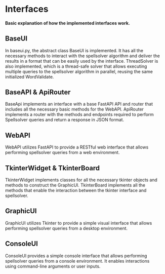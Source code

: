 # Interfaces

#### Basic explanation of how the implemented interfaces work.


## BaseUI
In baseui.py, the abstract class BaseUI is implemented. It has all the necessary methods to interact with the spellsolver algorithm and deliver the results in a format that can be easily used by the interface. ThreadSolver is also implemented, which is a thread-safe solver that allows executing multiple queries to the spellsolver algorithm in parallel, reusing the same initialized WordValidate.

## BaseAPI & ApiRouter
BaseApi implements an interface with a base FastAPI API and router that includes all the necessary basic methods for the WebAPI. ApiRouter implements a router with the methods and endpoints required to perform Spellsolver queries and return a response in JSON format.

## WebAPI
WebAPI utilizes FastAPI to provide a RESTful web interface that allows performing spellsolver queries from a web environment.

## TkinterWidget & TkinterBoard
TkinterWidget implements classes for all the necessary tkinter objects and methods to construct the GraphicUI. TkinterBoard implements all the methods that enable the interaction between the tkinter interface and spellsolver.

## GraphicUI
GraphicUI utilizes Tkinter to provide a simple visual interface that allows performing spellsolver queries from a desktop environment.

## ConsoleUI
ConsoleUI provides a simple console interface that allows performing spellsolver queries from a console environment. It enables interactions using command-line arguments or user inputs.
